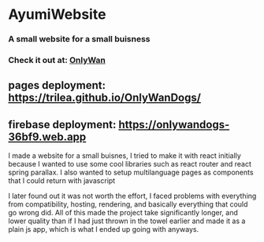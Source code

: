 # AyumiWebsite
### A small website for a small buisness
### Check it out at: [OnlyWan](OnlyWanDogs.com)
## pages deployment: https://trilea.github.io/OnlyWanDogs/
## firebase deployment: https://onlywandogs-36bf9.web.app

I made a website for a small buisnes, I tried to make it with react initially because I wanted to use some cool libraries such as
react router and react spring parallax. I also wanted to setup multilanguage pages as components that I could return with javascript

I later found out it was not worth the effort, I faced problems with everything from compatibility, hosting, rendering, and basically everything
that could go wrong did. All of this made the project take significantly longer, and lower quality than if I had just thrown in the towel earlier and made it as a plain js app, which is what I ended up going with anyways.
